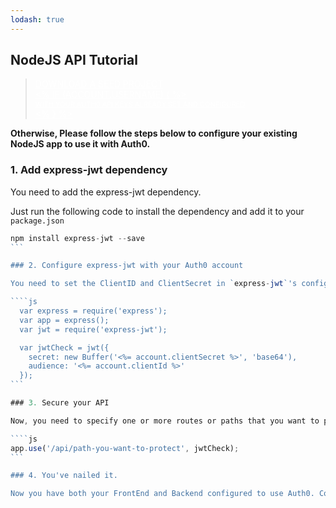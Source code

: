 ```yaml
---
lodash: true
---
```


## NodeJS API Tutorial

<div class="package">
  <blockquote>
    <a href="https://docs.auth0.com/node-auth0/master/create-package?path=examples/nodejs-api&type=server@@account.clientParam@@" class="btn btn-lg btn-success btn-package" style="text-transform: uppercase; color: white">
      <span style="display: block">Download a Seed project</span>
      <% if (account.userName) { %> 
      <span class="smaller" style="display:block; font-size: 11px">with your Auth0 API Keys already set and configured</span>
      <% } %>
    </a> 
  </blockquote>
</div>

**Otherwise, Please follow the steps below to configure your existing NodeJS app to use it with Auth0.**

### 1. Add express-jwt dependency

You need to add the express-jwt dependency.

Just run the following code to install the dependency and add it to your `package.json`

````js
npm install express-jwt --save
```

### 2. Configure express-jwt with your Auth0 account

You need to set the ClientID and ClientSecret in `express-jwt`'s configuration so that it can validate and sign [JWT](https://docs.auth0.com/jwt)s for you.

````js
  var express = require('express');
  var app = express();
  var jwt = require('express-jwt');

  var jwtCheck = jwt({
    secret: new Buffer('<%= account.clientSecret %>', 'base64'),
    audience: '<%= account.clientId %>'
  });
```

### 3. Secure your API

Now, you need to specify one or more routes or paths that you want to protect, so that only users with the correct JWT will be able to do the request.

````js
app.use('/api/path-you-want-to-protect', jwtCheck);
```

### 4. You've nailed it.

Now you have both your FrontEnd and Backend configured to use Auth0. Congrats, you're awesome!
